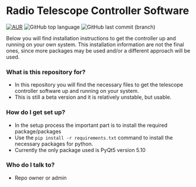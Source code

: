 # Radio Telescope Controller Software #

[![AUR](https://img.shields.io/aur/license/yaourt.svg?style=plastic)](https://github.com/dimst23/RadioTelescope_Controller/blob/master/LICENSE)
![GitHub top language](https://img.shields.io/github/languages/top/dimst23/RadioTelescope_Controller.svg?style=plastic)
![GitHub last commit (branch)](https://img.shields.io/github/last-commit/dimst23/RadioTelescope_Controller.svg?style=plastic)

Below you will find installation instructions to get the controller up and running on your own system.
This installation information are not the final ones, since more packages may be used and/or a different approach will be used.

### What is this repository for? ###

* In this repository you will find the necessary files to get the telescope controller software up and running on your system.
* This is still a beta version and it is relatively unstable, but usable.

### How do I get set up? ###

* In the setup process the important part is to install the required package/packages
* Use the `pip install -r requirements.txt` command to install the necessary packages for python.
* Currently the only package used is PyQt5 version 5.10

### Who do I talk to? ###

* Repo owner or admin
